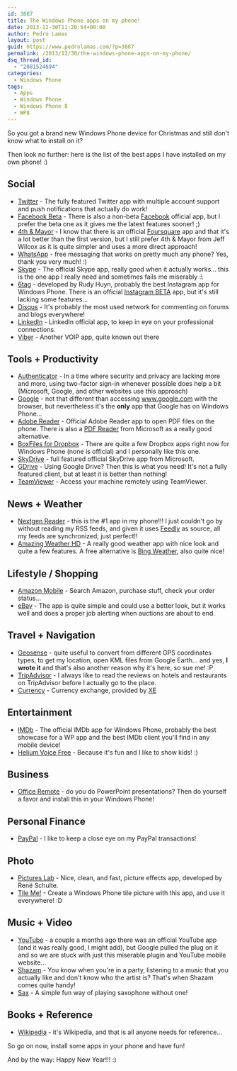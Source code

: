 ```yaml
---
id: 3887
title: The Windows Phone apps on my phone!
date: 2013-12-30T11:20:54+00:00
author: Pedro Lamas
layout: post
guid: https://www.pedrolamas.com/?p=3887
permalink: /2013/12/30/the-windows-phone-apps-on-my-phone/
dsq_thread_id:
  - "2081524694"
categories:
  - Windows Phone
tags:
  - Apps
  - Windows Phone
  - Windows Phone 8
  - WP8
---
```

So you got a brand new Windows Phone device for Christmas and still don't know what to install on it?

Then look no further: here is the list of the best apps I have installed on my own phone! :)

## Social

* [Twitter](http://www.windowsphone.com/s?appid=0b792c7c-14dc-df11-a844-00237de2db9e) - The fully featured Twitter app with multiple account support and push notifications that actually do work!
* [Facebook Beta](http://www.windowsphone.com/s?appid=93da5d29-daf0-4783-9ed5-a87b33247ec6) - There is also a non-beta [Facebook](http://www.windowsphone.com/s?appid=82a23635-5bd9-df11-a844-00237de2db9e) official app, but I prefer the beta one as it gives me the latest features sooner! ;)
* [4th & Mayor](http://www.windowsphone.com/s?appid=c7d13b8d-9951-e011-854c-00237de2db9e) - I know that there is an official [Foursquare](http://www.windowsphone.com/s?appid=26cf3302-469f-e011-986b-78e7d1fa76f8) app and that it's a lot better than the first version, but I still prefer 4th & Mayor from Jeff Wilcox as it is quite simpler and uses a more direct approach!
* [WhatsApp](http://www.windowsphone.com/s?appid=218a0ebb-1585-4c7e-a9ec-054cf4569a79) - free messaging that works on pretty much any phone? Yes, thank you very much! :)
* [Skype](http://www.windowsphone.com/s?appid=c3f8e570-68b3-4d6a-bdbb-c0a3f4360a51) - The official Skype app, really good when it actually works... this is the one app I really need and sometimes fails me miserably :\
* [6tag](http://www.windowsphone.com/s?appid=7d795cdf-fb1b-4bdf-8f5e-76eb19f7079e) - developed by Rudy Huyn, probably the best Instagram app for Windows Phone. There is an official [Instagram BETA](http://www.windowsphone.com/s?appid=3222a126-7f20-4273-ab4a-161120b21aea) app, but it's still lacking some features...
* [Disqus](http://www.windowsphone.com/s?appid=93c35e04-5d4d-42d2-aaaa-3bd1532443b2) - It's probably the most used network for commenting on forums and blogs everywhere!
* [LinkedIn](http://www.windowsphone.com/s?appid=bdc7ae24-9051-474c-a89a-2b18f58d1317) - LinkedIn official app, to keep in eye on your professional connections.
* [Viber](http://www.windowsphone.com/s?appid=3d051f9b-9e03-456f-b647-bea34fe7031c) - Another VOIP app, quite known out there

## Tools + Productivity

* [Authenticator](http://www.windowsphone.com/s?appid=e7994dbc-2336-4950-91ba-ca22d653759b) - In a time where security and privacy are lacking more and more, using two-factor sign-in whenever possible does help a bit (Microsoft, Google, and other websites use this approach)
* [Google](http://www.windowsphone.com/s?appid=220bfbf2-ee02-496c-a656-651a6c0c6518) - not that different than accessing www.google.com with the browser, but nevertheless it's the **only** app that Google has on Windows Phone...
* [Adobe Reader](http://www.windowsphone.com/s?appid=134e363e-8811-44be-b1e3-d8a0c60d4692) - Official Adobe Reader app to open PDF files on the phone. There is also a [PDF Reader](http://www.windowsphone.com/s?appid=8f6154d6-1b70-431a-a579-b6a43477e837) from Microsoft as a really good alternative.
* [BoxFiles for Dropbox](http://www.windowsphone.com/s?appid=5d7f992b-ee03-e011-9264-00237de2db9e) - There are quite a few Dropbox apps right now for Windows Phone (none is official) and I personally like this one.
* [SkyDrive](http://www.windowsphone.com/s?appid=ad543082-80ec-45bb-aa02-ffe7f4182ba8) - full featured official SkyDrive app from Microsoft.
* [GDrive](http://www.windowsphone.com/s?appid=c945c809-5e5d-4db3-b4c9-70c8cebd5235) - Using Google Drive? Then this is what you need! It's not a fully featured client, but at least it is better than nothing!
* [TeamViewer](http://www.windowsphone.com/s?appid=afadc741-961a-4677-b490-c1777bdfe9e5) - Access your machine remotely using TeamViewer.

## News + Weather

* [Nextgen Reader](http://www.windowsphone.com/s?appid=643381de-4724-e011-854c-00237de2db9e) - this is the #1 app in my phone!!! I just couldn't go by without reading my RSS feeds, and given it uses [Feedly](http://www.feedly.com) as source, all my feeds are synchronized; just perfect!!
* [Amazing Weather HD](http://www.windowsphone.com/s?appid=c7ac43c5-5d99-4e65-913d-e92e253e9e99) - A really good weather app with nice look and quite a few features. A free alternative is [Bing Weather](http://www.windowsphone.com/s?appid=63c2a117-8604-44e7-8cef-df10be3a57c8), also quite nice!

## Lifestyle / Shopping

* [Amazon Mobile](http://www.windowsphone.com/s?appid=351decc7-ea2f-e011-854c-00237de2db9e) - Search Amazon, purchase stuff, check your order status...
* [eBay](http://www.windowsphone.com/s?appid=92d3a3a3-66d9-df11-a844-00237de2db9e) - The app is quite simple and could use a better look, but it works well and does a proper job alerting when auctions are about to end.

## Travel + Navigation

* [Geosense](http://www.windowsphone.com/s?appid=7ca9cfea-1b92-4ca4-8559-269936d5361e) - quite useful to convert from different GPS coordinates types, to get my location, open KML files from Google Earth... and yes, **I wrote it** and that's also another reason why it's here, so sue me! :P
* [TripAdvisor](http://www.windowsphone.com/s?appid=180b0f46-e753-e011-854c-00237de2db9e) - I always like to read the reviews on hotels and restaurants on TripAdvisor before I actually go to the place.
* [Currency](http://www.windowsphone.com/s?appid=dc5f12fa-b49d-e011-986b-78e7d1fa76f8) - Currency exchange, provided by [XE](http://www.xe.com/)

## Entertainment

* [IMDb](http://www.windowsphone.com/s?appid=ff971299-eed8-df11-a844-00237de2db9e) - The official IMDb app for Windows Phone, probably the best showcase for a WP app and the best IMDb client you'll find in any mobile device!
* [Helium Voice Free](http://www.windowsphone.com/s?appid=da4c75d6-df50-e011-854c-00237de2db9e) - Because it's fun and I like to show kids! :)

## Business

* [Office Remote](http://www.windowsphone.com/s?appid=01f53e5a-7870-49cb-8afc-d6fab6d7a3cd) - do you do PowerPoint presentations? Then do yourself a favor and install this in your Windows Phone!

## Personal Finance

* [PayPal](http://www.windowsphone.com/s?appid=75738196-1db2-49d9-afb1-d66a34d19fb6) - I like to keep a close eye on my PayPal transactions!

## Photo

* [Pictures Lab](http://www.windowsphone.com/s?appid=5db119bf-7ad5-df11-a844-00237de2db9e) - Nice, clean, and fast, picture effects app, developed by René Schulte.
* [Tile Me!](http://www.windowsphone.com/s?appid=4b113087-6abc-40fb-8e49-d02adeba1393) - Create a Windows Phone tile picture with this app, and use it everywhere! :D

## Music + Video

* [YouTube](http://www.windowsphone.com/s?appid=dcbb1ac6-a89a-df11-a490-00237de2db9e) - a couple a months ago there was an official YouTube app (and it was really good, I might add), but Google pulled the plug on it and so we are stuck with just this miserable plugin and YouTube mobile website...
* [Shazam](http://www.windowsphone.com/s?appid=2f8d5271-2b81-e011-986b-78e7d1fa76f8) - You know when you're in a party, listening to a music that you actually like and don't know who the artist is? That's when Shazam comes quite handy!
* [Sax](http://www.windowsphone.com/s?appid=b3690063-6d30-43aa-9934-84a99781fa34) - A simple fun way of playing saxophone without one!

## Books + Reference

* [Wikipedia](http://www.windowsphone.com/s?appid=fd40c569-2681-48df-9ff3-53ffd80aa9b5) - it's Wikipedia, and that is all anyone needs for reference...

So go on now, install some apps in your phone and have fun!

And by the way: Happy New Year!!! :)

